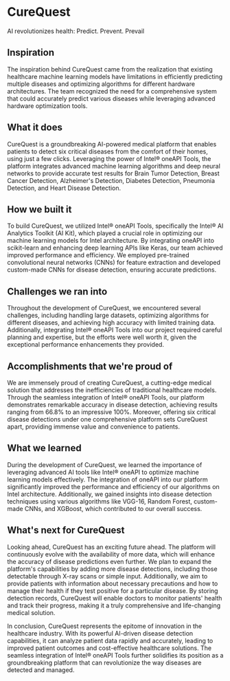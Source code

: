 # CureQuest
AI revolutionizes health: Predict. Prevent. Prevail
## Inspiration

The inspiration behind CureQuest came from the realization that existing healthcare machine learning models have limitations in efficiently predicting multiple diseases and optimizing algorithms for different hardware architectures. The team recognized the need for a comprehensive system that could accurately predict various diseases while leveraging advanced hardware optimization tools.

## What it does

CureQuest is a groundbreaking AI-powered medical platform that enables patients to detect six critical diseases from the comfort of their homes, using just a few clicks. Leveraging the power of Intel® oneAPI Tools, the platform integrates advanced machine learning algorithms and deep neural networks to provide accurate test results for Brain Tumor Detection, Breast Cancer Detection, Alzheimer's Detection, Diabetes Detection, Pneumonia Detection, and Heart Disease Detection.

## How we built it

To build CureQuest, we utilized Intel® oneAPI Tools, specifically the Intel® AI Analytics Toolkit (AI Kit), which played a crucial role in optimizing our machine learning models for Intel architecture. By integrating oneAPI into scikit-learn and enhancing deep learning APIs like Keras, our team achieved improved performance and efficiency. We employed pre-trained convolutional neural networks (CNNs) for feature extraction and developed custom-made CNNs for disease detection, ensuring accurate predictions.

## Challenges we ran into

Throughout the development of CureQuest, we encountered several challenges, including handling large datasets, optimizing algorithms for different diseases, and achieving high accuracy with limited training data. Additionally, integrating Intel® oneAPI Tools into our project required careful planning and expertise, but the efforts were well worth it, given the exceptional performance enhancements they provided.

## Accomplishments that we're proud of

We are immensely proud of creating CureQuest, a cutting-edge medical solution that addresses the inefficiencies of traditional healthcare models. Through the seamless integration of Intel® oneAPI Tools, our platform demonstrates remarkable accuracy in disease detection, achieving results ranging from 66.8% to an impressive 100%. Moreover, offering six critical disease detections under one comprehensive platform sets CureQuest apart, providing immense value and convenience to patients.

## What we learned

During the development of CureQuest, we learned the importance of leveraging advanced AI tools like Intel® oneAPI to optimize machine learning models effectively. The integration of oneAPI into our platform significantly improved the performance and efficiency of our algorithms on Intel architecture. Additionally, we gained insights into disease detection techniques using various algorithms like VGG-16, Random Forest, custom-made CNNs, and XGBoost, which contributed to our overall success.

## What's next for CureQuest

Looking ahead, CureQuest has an exciting future ahead. The platform will continuously evolve with the availability of more data, which will enhance the accuracy of disease predictions even further. We plan to expand the platform's capabilities by adding more disease detections, including those detectable through X-ray scans or simple input. Additionally, we aim to provide patients with information about necessary precautions and how to manage their health if they test positive for a particular disease. By storing detection records, CureQuest will enable doctors to monitor patients' health and track their progress, making it a truly comprehensive and life-changing medical solution.

In conclusion, CureQuest represents the epitome of innovation in the healthcare industry. With its powerful AI-driven disease detection capabilities, it can analyze patient data rapidly and accurately, leading to improved patient outcomes and cost-effective healthcare solutions. The seamless integration of Intel® oneAPI Tools further solidifies its position as a groundbreaking platform that can revolutionize the way diseases are detected and managed.
